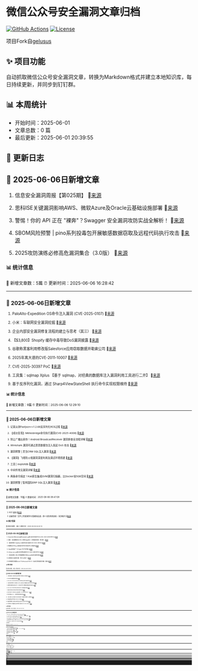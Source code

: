 # 微信公众号安全漏洞文章归档

[![GitHub Actions](https://github.com/gelusus/wxvl/actions/workflows/update_today.yml/badge.svg)](https://github.com/gelusus/wxvl/actions)
[![License](https://img.shields.io/badge/license-MIT-blue.svg)](LICENSE)

项目Fork自[gelusus](https://github.com/gelusus/wxvl)

## ✨ 项目功能

自动抓取微信公众号安全漏洞文章，转换为Markdown格式并建立本地知识库，每日持续更新，并同步到钉钉群。

## 📊 本周统计
- 开始时间：2025-06-01
- 文章总数：0 篇
- 最后更新：2025-06-01 20:39:55

## 📝 更新日志

## 📢 2025-06-06日新增文章

1. 信息安全漏洞周报【第025期】 🔗[来源](https://mp.weixin.qq.com/s?__biz=MzA4MDk4NTIwMg==&mid=2454064199&idx=1&sn=04dbe27016e7d349cff47e6921eb1997)

2. 思科ISE关键漏洞影响AWS、微软Azure及Oracle云基础设施部署 🔗[来源](https://mp.weixin.qq.com/s?__biz=MzUyMzczNzUyNQ==&mid=2247524715&idx=4&sn=579700137876da6310dde825aee73f7a)

3. 警惕！你的 API 正在 "裸奔"？Swagger 安全漏洞攻防实战全解析！ 🔗[来源](https://mp.weixin.qq.com/s?__biz=Mzg2NTkwODU3Ng==&mid=2247515360&idx=1&sn=531525683c50094e1ba7694d49afc477)

4. SBOM风险预警 | pino系列投毒包开展敏感数据窃取及远程代码执行攻击 🔗[来源](https://mp.weixin.qq.com/s?__biz=MzA3NzE2ODk1Mg==&mid=2647796528&idx=1&sn=c28536a9bfd233fe849fe92949b8dd1b)

5. 2025攻防演练必修高危漏洞集合（3.0版） 🔗[来源](https://mp.weixin.qq.com/s?__biz=MzIwMjcyNzA5Mw==&mid=2247495075&idx=1&sn=e10bf05cdb15287868abb611f48db330)

#### 📊 统计信息
<small>📝 新增文章数：5篇
⏰ 更新时间：2025-06-06 16:28:42<small>

---


## 📢 2025-06-06日新增文章

1. PaloAlto-Expedition OS命令注入漏洞 (CVE-2025-0107) 🔗[来源](https://mp.weixin.qq.com/s?__biz=MzkzMTcwMTg1Mg==&mid=2247491712&idx=1&sn=fcd7654701a537eecd4c655d43ada5cf)

2. 小米：车联网安全漏洞挖掘 🔗[来源](https://mp.weixin.qq.com/s?__biz=MzU2MDk1Nzg2MQ==&mid=2247624932&idx=1&sn=6f75bcca06219e491efdcf1420264980)

3. 企业内部安全漏洞修复流程的建立与思考（其三） 🔗[来源](https://mp.weixin.qq.com/s?__biz=MzU2MzY1NjU3Ng==&mid=2247485931&idx=1&sn=7fee859148e33e1eaf8fc15cbb996402)

4. 【$3,800】Shopify 缓存中毒导致DoS漏洞披露 🔗[来源](https://mp.weixin.qq.com/s?__biz=MjM5Mzc4MzUzMQ==&mid=2650261279&idx=1&sn=3aef26c9a656d2adf263b8aad5a02852)

5. 谷歌称黑客利用修改版Salesforce应用窃取数据并勒索公司 🔗[来源](https://mp.weixin.qq.com/s?__biz=MzU0MjE2Mjk3Ng==&mid=2247489196&idx=2&sn=c6590cb7a9b28def433bd6e8ff26eeb5)

6. 2025年离大谱的CVE-2011-10007 🔗[来源](https://mp.weixin.qq.com/s?__biz=MzUzMjQyMDE3Ng==&mid=2247488361&idx=1&sn=c11476376033a528ae2ce25bf94c52eb)

7. CVE-2025-30397 PoC 🔗[来源](https://mp.weixin.qq.com/s?__biz=MjM5Mzc4MzUzMQ==&mid=2650261279&idx=2&sn=34a64379d3eb92a135403a71c42b4635)

8. 工具集：sqlmap Xplus 【基于 sqlmap，对经典的数据库注入漏洞利用工具进行二开】 🔗[来源](https://mp.weixin.qq.com/s?__biz=Mzk0MjY1ODE5Mg==&mid=2247486151&idx=1&sn=ca31a24918b75ea9220a2ee821b6614d)

9. 基于反序列化漏洞，通过 Sharp4ViewStateShell 执行命令实现权限维持 🔗[来源](https://mp.weixin.qq.com/s?__biz=MzUyOTc3NTQ5MA==&mid=2247499819&idx=3&sn=9c87e28e0dfd967b2d7ae0af1d1eef28)

#### 📊 统计信息
<small>📝 新增文章数：9篇
⏰ 更新时间：2025-06-06 12:29:10<small>

---


## 📢 2025-06-06日新增文章

1. 记某众测Fastjson<=1.2.68反序列化RCE过程 🔗[来源](https://mp.weixin.qq.com/s?__biz=Mzg4MTU4NTc2Nw==&mid=2247497365&idx=1&sn=4ec899e26e1e52c198d80c9cacdd1184)

2. 【成功复现】Meteobridge命令执行漏洞(CVE-2025-4008) 🔗[来源](https://mp.weixin.qq.com/s?__biz=MzU2NDgzOTQzNw==&mid=2247503369&idx=1&sn=61a37e11b0764057323dfc5fb5baf447)

3. 别让广播出卖你！Android BroadcastReceiver 漏洞排查全流程详解 🔗[来源](https://mp.weixin.qq.com/s?__biz=MzkxNjY5MDc4Ng==&mid=2247485167&idx=1&sn=ef7026252c6a5848c0eb5555f96dd119)

4. Wireshark 漏洞可通过恶意数据包注入发起 DoS 攻击 🔗[来源](https://mp.weixin.qq.com/s?__biz=MzI2NzAwOTg4NQ==&mid=2649795343&idx=2&sn=4b0bfdc266245ab37bf0d6d95de25dc5)

5. 漏洞预警 | 灵当CRM SQL注入漏洞 🔗[来源](https://mp.weixin.qq.com/s?__biz=MzkwMTQ0NDA1NQ==&mid=2247493320&idx=3&sn=eb3dea720279ce737c522dec98ba1498)

6. 【漏洞】飞塔防火墙漏洞深度利用及调试环境搭建 🔗[来源](https://mp.weixin.qq.com/s?__biz=Mzk0Mzc1MTI2Nw==&mid=2247491258&idx=1&sn=0d0e52dce93ee9f25fe7f5ebce841822)

7. 工具 | exploitdb 🔗[来源](https://mp.weixin.qq.com/s?__biz=MzkwMTQ0NDA1NQ==&mid=2247493320&idx=4&sn=42c264664f00292c9dec894a64c2167a)

8. 中间件常见漏洞详解 🔗[来源](https://mp.weixin.qq.com/s?__biz=MjM5OTk4MDE2MA==&mid=2655281664&idx=1&sn=9fb168bdaf2d0e9a644148d8866cd5d5)

9. 两条命令搞定！Kali原生集成GVM漏洞扫描器，比Docker省5GB空间 🔗[来源](https://mp.weixin.qq.com/s?__biz=MzI4NjAzMTk3MA==&mid=2458860668&idx=1&sn=197d36812e146c81964457d9a5c735c1)

10. 漏洞预警 | 智邦国际ERP SQL注入漏洞 🔗[来源](https://mp.weixin.qq.com/s?__biz=MzkwMTQ0NDA1NQ==&mid=2247493320&idx=2&sn=ea00e80355de429de0124a3d84554ccf)

#### 📊 统计信息
<small>📝 新增文章数：10篇
⏰ 更新时间：2025-06-06 09:47:09<small>

---


## 📢 2025-06-06日新增文章

1. RCE 漏洞 🔗[来源](https://mp.weixin.qq.com/s?__biz=MzIzMTIzNTM0MA==&mid=2247497691&idx=1&sn=8a21820aa197e5d11ac115da464d6a5d)

2. 突破常规！文件上传漏洞的6大隐蔽攻击面（多个高危场景剖析）|挖洞技巧 🔗[来源](https://mp.weixin.qq.com/s?__biz=Mzg2ODYxMzY3OQ==&mid=2247519440&idx=1&sn=2c02d7338cb44ac37b0fdcb7466ad272)

#### 📊 统计信息
<small>📝 新增文章数：2篇
⏰ 更新时间：2025-06-06 04:20:12<small>

---


## 📢 2025-06-06日新增文章

1. Smartded Meteobridg的template.cgi接口存在任意命令注入CVE-2025-4008 附POC 🔗[来源](https://mp.weixin.qq.com/s?__biz=MzIxMjEzMDkyMA==&mid=2247488552&idx=2&sn=943465d2d861698941b2f73fc679ea7f)

2. 更新：改造模糊测试工具 | 系统0day安全-二进制漏洞攻防（第4期） 🔗[来源](https://mp.weixin.qq.com/s?__biz=MjM5NTc2MDYxMw==&mid=2458595183&idx=4&sn=ac565329b10f28fb7e171969a80f9396)

3. 【漏洞预警】DataEase 远程代码执行漏洞(CVE-2025-49002) 🔗[来源](https://mp.weixin.qq.com/s?__biz=MzkyNzQzNDI5OQ==&mid=2247486694&idx=1&sn=c0b1408fba02412f21d2e7d5c3078bed)

4. 唯德科创 IPEasy 知易通 WSFM 任意文件上传漏洞 🔗[来源](https://mp.weixin.qq.com/s?__biz=MzkzNzMxODkzMw==&mid=2247485899&idx=1&sn=376aea6abca97546fc3a44c807047baa)

5. 0day漏洞量产？AI Agent“生产线”曝光 🔗[来源](https://mp.weixin.qq.com/s?__biz=MjM5ODYwMjI2MA==&mid=2649793732&idx=1&sn=59278d0b2074a9c856a0700dfac2b83d)

6. Liferay icon.jsp接口存在跨站漏洞CVE-2025-4388 附POC 🔗[来源](https://mp.weixin.qq.com/s?__biz=MzIxMjEzMDkyMA==&mid=2247488552&idx=1&sn=778857248586131ae73927608b847830)

7. 【信息收集】ARL灯塔搭建教程-联动vscan自动化漏洞扫描 🔗[来源](https://mp.weixin.qq.com/s?__biz=MzkzMzE5OTQzMA==&mid=2247486915&idx=1&sn=1f9e76e950e746d6c1ab9c1e3312cea4)

8. 渗透测试与漏洞扫描：有什么区别？ 🔗[来源](https://mp.weixin.qq.com/s?__biz=Mzk0MzY1NDc2MA==&mid=2247484313&idx=1&sn=9b71c3e6bcb666505807374ab5dcb14a)

9. WEB漏洞扫描器Invicti-Professional-V25.5.1（自动化爬虫漏洞扫描）更新 🔗[来源](https://mp.weixin.qq.com/s?__biz=Mzg3ODE2MjkxMQ==&mid=2247491943&idx=1&sn=e84dfaf45db4b4d1cc436ecc54f3e8c9)

#### 📊 统计信息
<small>📝 新增文章数：9篇
⏰ 更新时间：2025-06-06 00:28:13<small>

---


## 📢 2025-06-05日新增文章

1. 【漏洞通告】DataEase远程代码执行漏洞安全风险通告 🔗[来源](https://mp.weixin.qq.com/s?__biz=MzU4NjY4MDAyNQ==&mid=2247497536&idx=1&sn=7318bd01d7d51cb7892c8ac62203bacb)

2. Kindeditor编辑器漏洞挖掘 🔗[来源](https://mp.weixin.qq.com/s?__biz=MzkxMjg3NzU0Mg==&mid=2247485776&idx=1&sn=deb484fff8f887811d04f804566d5b5b)

3. CVE-2025-49113 Roundcube Webmail反序列化漏洞分析 🔗[来源](https://mp.weixin.qq.com/s?__biz=MzIyNDkwNjQ5Ng==&mid=2247486115&idx=1&sn=b606ab44ebe50c4968bb70b369ba0f04)

4. 【高危漏洞预警】Dataease JWT认证绕过&H2数据库远程代码执行漏洞 🔗[来源](https://mp.weixin.qq.com/s?__biz=MzI3NzMzNzE5Ng==&mid=2247490196&idx=1&sn=445a97e63142e9216294ebc4e1bea7ad)

5. 谷歌披露威胁组织攻击方式：伪造Salesforce数据加载器实施钓鱼攻击 🔗[来源](https://mp.weixin.qq.com/s?__biz=MzUyMzczNzUyNQ==&mid=2247524699&idx=1&sn=aa6aabfcb1a711cabae2aa5b84c2e4af)

6. CVE-2024-4956 Nexus Repository 3 路径遍历漏洞 🔗[来源](https://mp.weixin.qq.com/s?__biz=MzU0NTU5NTA4NQ==&mid=2247491757&idx=1&sn=e18c6ced25ae41c182a5c263e6293df1)

7. 消息中间件RocketMQ命令执行漏洞分析 🔗[来源](https://mp.weixin.qq.com/s?__biz=MjM5MjEyMTcyMQ==&mid=2651037742&idx=1&sn=e38b2e41abe4ef5de9291947fe02ec0b)

8. 百万奖金池！ByteSRC全域3倍积分！单个漏洞赏金15万！ 🔗[来源](https://mp.weixin.qq.com/s?__biz=MzUzMzcyMDYzMw==&mid=2247494864&idx=1&sn=f82c751d60028bc253ecff7eb70a40f2)

9. 我不再依赖 CVE ，对漏洞管理的重新构想 🔗[来源](https://mp.weixin.qq.com/s?__biz=MzkxNzA3MTgyNg==&mid=2247539050&idx=1&sn=96d4adc336b0c65520778ac13e1597d6)

10. 【安全圈】在VMWare NSX中发现多个存储的XSS漏洞-立即修补 🔗[来源](https://mp.weixin.qq.com/s?__biz=MzIzMzE4NDU1OQ==&mid=2652070016&idx=3&sn=2f8103c74269e54bf6753a609066de26)

11. 思科提醒注意严重的 ISE 和 CCP 漏洞 🔗[来源](https://mp.weixin.qq.com/s?__biz=MzI2NTg4OTc5Nw==&mid=2247523184&idx=1&sn=f205e1639e39bac5e3d3496845db4087)

12. 超骚逻辑漏洞-滥用自动邮件回复程序访问内部工作场所 🔗[来源](https://mp.weixin.qq.com/s?__biz=MzI0MTUwMjQ5Nw==&mid=2247488974&idx=1&sn=5b2444dbfe6ced072d11a897895e3fee)

13. DataEase H2数据库远程代码执行漏洞(CVE-2025-49002) 🔗[来源](https://mp.weixin.qq.com/s?__biz=Mzg2NjgzNjA5NQ==&mid=2247524460&idx=1&sn=7d2b4e4d60276ffcbb0e8a79d51308cf)

#### 📊 统计信息
<small>📝 新增文章数：13篇
⏰ 更新时间：2025-06-05 20:44:48<small>

---


## 📢 2025-06-05日新增文章

1. Roundcube ≤ 1.6.10 通过 PHP 对象反序列化进行身份验证后 RCE 🔗[来源](https://mp.weixin.qq.com/s?__biz=MzAxMjYyMzkwOA==&mid=2247530437&idx=1&sn=267b5a0dabb08b7c42c092b55b72eaf0)

2. 【已复现】DataEase 远程代码执行漏洞（CVE-2025-49002、CVE-2025-49001） 🔗[来源](https://mp.weixin.qq.com/s?__biz=MzIwMDk1MjMyMg==&mid=2247492805&idx=1&sn=30e47869ddf47a6cb5a92b70c81c266e)

3. Jenkins未授权访问-命令执行漏洞复现及修复方案 🔗[来源](https://mp.weixin.qq.com/s?__biz=MzI4MjkxNzY1NQ==&mid=2247485866&idx=1&sn=f22b47fb7cbbdb28ea72a878b6f9d8fa)

4. 创宇安全智脑 | Cisco IOS XE 任意文件上传（CVE-2025-20188）等81个漏洞可检测 🔗[来源](https://mp.weixin.qq.com/s?__biz=MzIwNjU0NjAyNg==&mid=2247491229&idx=1&sn=a9c298d3409c3f84537a599c5c171c00)

5. 世邦通信SPON-IP网络对讲广播系统 videobacktrackpush.php 任意文件上传漏洞 🔗[来源](https://mp.weixin.qq.com/s?__biz=MzkzMTcwMTg1Mg==&mid=2247491703&idx=1&sn=6775431a3523ce79579c880215420a9f)

6. 0Day漏洞曝光！多媒体综合业务显示系统面临严峻挑战 🔗[来源](https://mp.weixin.qq.com/s?__biz=MzkwODMzOTA2NA==&mid=2247494382&idx=1&sn=330fbe9f024f01ab79c0d9b1adb073fb)

#### 📊 统计信息
<small>📝 新增文章数：6篇
⏰ 更新时间：2025-06-05 16:29:16<small>

---


## 📢 2025-06-05日新增文章

1. CVE-2025–4123 | Grafana SSRF和账户接管漏洞分析 🔗[来源](https://mp.weixin.qq.com/s?__biz=MzI4NTcxMjQ1MA==&mid=2247616341&idx=1&sn=f64a0740ed2b0d209cefae4d1633c3ee)

2. 【已复现】DataEase 远程代码执行漏洞(CVE-2025-49001、CVE-2025-49002)安全风险通告 🔗[来源](https://mp.weixin.qq.com/s?__biz=MzU5NDgxODU1MQ==&mid=2247503451&idx=1&sn=838415cece549ae052cced3f736997b1)

3. Windows RAR∕ZIP解压缩泄露NTLM哈希漏洞复现 🔗[来源](https://mp.weixin.qq.com/s?__biz=MzUzMDUxNTE1Mw==&mid=2247512335&idx=1&sn=f2441cd275388321ab2e598a075770f8)

4. 赚取50000美元的5个顶级 XSS PoC 🔗[来源](https://mp.weixin.qq.com/s?__biz=MjM5Mzc4MzUzMQ==&mid=2650261267&idx=1&sn=9438b6a7fe72e186a534faca70834b0b)

5. 微步情报局发现DataEase存在多个高危漏洞，可实现RCE 🔗[来源](https://mp.weixin.qq.com/s?__biz=Mzg5MTc3ODY4Mw==&mid=2247507774&idx=1&sn=d12eb0b53d048871be85e2a2f8db6bf4)

6. WebShell 再进化：无需 cmd.exe 实现任意命令执行 🔗[来源](https://mp.weixin.qq.com/s?__biz=MzUyOTc3NTQ5MA==&mid=2247499813&idx=1&sn=6bae33061f883e54798c04b274e0622e)

7. 信息安全漏洞周报（2025年第22期） 🔗[来源](https://mp.weixin.qq.com/s?__biz=MzAxODY1OTM5OQ==&mid=2651463107&idx=1&sn=a2351a664e2c00776ed72bcaf1b17d5f)

#### 📊 统计信息
<small>📝 新增文章数：7篇
⏰ 更新时间：2025-06-05 12:29:30<small>

---


## 📢 2025-06-05日新增文章

1. 漏洞预警 | 汉王e脸通智慧园区管理平台任意文件上传漏洞 🔗[来源](https://mp.weixin.qq.com/s?__biz=MzkwMTQ0NDA1NQ==&mid=2247493312&idx=3&sn=181705888a549777ca5ddc60469799af)

2. 如何快速挖掘高质量安全漏洞 🔗[来源](https://mp.weixin.qq.com/s?__biz=MjM5OTk4MDE2MA==&mid=2655281545&idx=1&sn=c51dacb03c32e53c22ea3c7ee12da50e)

3. 漏洞预警 | 傲发办公通信专家系统SQL注入漏洞 🔗[来源](https://mp.weixin.qq.com/s?__biz=MzkwMTQ0NDA1NQ==&mid=2247493312&idx=2&sn=34a6edf72fcd14c1c0603c5e647f1f18)

4. CNVD通用型漏洞挖掘-app逻辑缺陷的两个挖掘案例 🔗[来源](https://mp.weixin.qq.com/s?__biz=Mzg2ODYxMzY3OQ==&mid=2247519424&idx=1&sn=d2898555db99efec97a2a0bf0a748284)

5. HVV护网行动 | 分享最近攻防演练HVV漏洞复盘 🔗[来源](https://mp.weixin.qq.com/s?__biz=Mzg2MDg0ODg1NQ==&mid=2247546428&idx=2&sn=6f40163d3d690076a95f75e1becb1dd3)

6. 维多利亚的秘密由于安全漏洞推迟发布收益报告 🔗[来源](https://mp.weixin.qq.com/s?__biz=MzA5MzU5MzQzMA==&mid=2652116177&idx=1&sn=b61a279f71e939047cb92a3467d505fe)

7. 漏洞预警 | Google Chrome越界读写漏洞 🔗[来源](https://mp.weixin.qq.com/s?__biz=MzkwMTQ0NDA1NQ==&mid=2247493312&idx=1&sn=11be0c58b7008b8cc0ccf0e7c2e69492)

#### 📊 统计信息
<small>📝 新增文章数：7篇
⏰ 更新时间：2025-06-05 09:47:33<small>

---


## 📢 2025-06-05日新增文章

1. 【成功复现】ZZCMS系统SQL注入漏洞(CVE-2025-0565) 🔗[来源](https://mp.weixin.qq.com/s?__biz=MzU2NDgzOTQzNw==&mid=2247503353&idx=1&sn=2879dd13e8053ea89d8b73c643cf584c)

2. Solon框架模板漏洞深度剖析与修复实战 🔗[来源](https://mp.weixin.qq.com/s?__biz=MzkxNTIwNTkyNg==&mid=2247555033&idx=1&sn=8b9eb9d96e81a19e599e4b06d4acd1d8)

3. 安钥®「漏洞防治标准作业程序（SOP）」征文启示 [2025年第22期，总第40期] 🔗[来源](https://mp.weixin.qq.com/s?__biz=Mzk0OTQzMDI4Mg==&mid=2247484865&idx=1&sn=8b1d3df35de589153681dbd36d404672)

4. 谷歌悄悄紧急修复已遭利用的 Chrome 0day 🔗[来源](https://mp.weixin.qq.com/s?__biz=MzI2NTg4OTc5Nw==&mid=2247523177&idx=1&sn=6ead40fb0a70735a161f4ecd984a3f01)

5. llama_Index SQL注入漏洞（CVE-2025-1750）POC及本地复现部署环境 🔗[来源](https://mp.weixin.qq.com/s?__biz=MzkwMzUyMjk2MQ==&mid=2247484462&idx=1&sn=7a2f920a5bd2ec339a782f88f68fa3ed)

6. 新的 Safari XSS 漏洞利用 JavaScript 错误处理来执行任意代码 🔗[来源](https://mp.weixin.qq.com/s?__biz=MzI0NzE4ODk1Mw==&mid=2652096308&idx=1&sn=d4d276386458934743383a476c8c2723)

7. 慧与：注意这个严重的 StoreOnce 认证绕过漏洞 🔗[来源](https://mp.weixin.qq.com/s?__biz=MzI2NTg4OTc5Nw==&mid=2247523177&idx=2&sn=5f49791311ee93aa1acd5a1dd56c0a88)

#### 📊 统计信息
<small>📝 新增文章数：7篇
⏰ 更新时间：2025-06-05 04:19:11<small>

---


## 📢 2025-06-05日新增文章

1. 【高危漏洞预警】Roundcube Webmail upload.php _from反序列化代码执行漏洞 🔗[来源](https://mp.weixin.qq.com/s?__biz=MzI3NzMzNzE5Ng==&mid=2247490183&idx=2&sn=26d52c8caaf272e72f132b255994b95a)

2. 合规管理公司出现合规问题：Vanta系统漏洞导致客户数据交叉泄露：DevOps安全警报：配置错误成为加密劫持攻击新途径 | 牛览 🔗[来源](https://mp.weixin.qq.com/s?__biz=MjM5Njc3NjM4MA==&mid=2651137085&idx=2&sn=a1068ce13789e6cc3241c9e621774f49)

3. 【AI高危漏洞预警】llama_index DuckDBVectorStore SQL注入漏洞CVE-2025-1750 🔗[来源](https://mp.weixin.qq.com/s?__biz=MzI3NzMzNzE5Ng==&mid=2247490183&idx=1&sn=8796151f4fa121bbb37bd0cbfe9f8b11)

4. 唯德科创 IPEasy 知易通 DownloadFile 任意文件下载漏洞 🔗[来源](https://mp.weixin.qq.com/s?__biz=MzkzNzMxODkzMw==&mid=2247485894&idx=1&sn=c532159a5a85d9939354104532ecd411)

5. 警惕！境外间谍借系统漏洞，直击党政科研要害！ 🔗[来源](https://mp.weixin.qq.com/s?__biz=MzkzNjIzMjM5Ng==&mid=2247492623&idx=1&sn=850372f429fe2877e3bc96d0d6f52967)

6. M7s UI download 任意文件读取漏洞 🔗[来源](https://mp.weixin.qq.com/s?__biz=MzkzMTcwMTg1Mg==&mid=2247491693&idx=1&sn=4f6b2b1ccf9491a261ce9ce50a700534)

7. 潜伏10年！Roundcube Webmail 重大安全漏洞曝光，CVSS 评分 9.9 🔗[来源](https://mp.weixin.qq.com/s?__biz=MjM5NTc2MDYxMw==&mid=2458595168&idx=3&sn=1778f7b154f1be5f2139f7fdca6dc4be)

8. 谷歌紧急发布安卓安全更新，修复多项高危漏洞 🔗[来源](https://mp.weixin.qq.com/s?__biz=MjM5NjA0NjgyMA==&mid=2651322480&idx=4&sn=1305aad8febb12c5f092cba247ab1534)

9. Vul情报 | CVE-2025-4123 漏洞（附EXP） 🔗[来源](https://mp.weixin.qq.com/s?__biz=MzI1NTM4ODIxMw==&mid=2247501362&idx=1&sn=01b71332a9c7c08f19fa2bd90f837ca6)

10. NPS之Socks流量分析以及未授权复现 🔗[来源](https://mp.weixin.qq.com/s?__biz=MzkyNTY3Nzc3Mg==&mid=2247489932&idx=1&sn=ad2b365fc59ff231cc27cb2df0aab090)

11. CNNVD | 关于Google Chrome安全漏洞的通报 🔗[来源](https://mp.weixin.qq.com/s?__biz=MzA5MzE5MDAzOA==&mid=2664243600&idx=1&sn=a254cce915bb8018f5d4620176b69f20)

12. CVE-2020-11800 Zabbix 命令注入漏洞复现 🔗[来源](https://mp.weixin.qq.com/s?__biz=MzU0NTU5NTA4NQ==&mid=2247491726&idx=1&sn=a620064d4be426858ff4515ad6baa67d)

13. CNNVD关于Google Chrome安全漏洞的通报 🔗[来源](https://mp.weixin.qq.com/s?__biz=MzAxODY1OTM5OQ==&mid=2651463091&idx=1&sn=cf5d4e1447040ab6b1b31484430e7834)

14. 【新安全事件】vBulletin 远程代码执行漏洞(CVE-2025-48827)安全风险通告 🔗[来源](https://mp.weixin.qq.com/s?__biz=MzU5NDgxODU1MQ==&mid=2247503443&idx=1&sn=763f543a4089f1b08833ccbac7059be5)

15. 最新xxl-job综合漏洞检测利用工具|漏洞探测 🔗[来源](https://mp.weixin.qq.com/s?__biz=Mzg3ODE2MjkxMQ==&mid=2247491941&idx=1&sn=180a7a72b014cd3156a1f44dee242368)

16. Splunk Universal Forwarder for Windows 漏洞授予非管理员用户完全内容访问权限 🔗[来源](https://mp.weixin.qq.com/s?__biz=MzI0NzE4ODk1Mw==&mid=2652096308&idx=2&sn=63481e238664f1bde33e4fa50f1ee971)

17. M7s UI open 任意文件读取漏洞 🔗[来源](https://mp.weixin.qq.com/s?__biz=MzkzMTcwMTg1Mg==&mid=2247491684&idx=1&sn=07dbb62f791af15130c9a2bbcdc77c41)

18. 【安全圈】高通紧急发布 5 月补丁，修复 3 个 Adreno GPU 零日漏洞 🔗[来源](https://mp.weixin.qq.com/s?__biz=MzIzMzE4NDU1OQ==&mid=2652069999&idx=2&sn=31032694ae0b355efabdb89fde5ebc02)

19. 【论文速读】| SecVulEval：针对真实世界C∕C++漏洞检测的LLM基准测试 🔗[来源](https://mp.weixin.qq.com/s?__biz=MzkzNDUxOTk2Mw==&mid=2247496548&idx=1&sn=80b474dcabbcb2690af97241a091e02e)

#### 📊 统计信息
<small>📝 新增文章数：19篇
⏰ 更新时间：2025-06-05 00:24:19<small>

---


## 📢 2025-06-04日新增文章

1. 某园区0day代码审计 🔗[来源](https://mp.weixin.qq.com/s?__biz=MzkyMjM5NDM3NQ==&mid=2247486536&idx=1&sn=9a6234de86003dce55ef80148b372a1f)

2. 谷歌紧急发布安卓安全更新，修复可导致权限提升的多项高危漏洞 🔗[来源](https://mp.weixin.qq.com/s?__biz=MzUyMzczNzUyNQ==&mid=2247524681&idx=3&sn=a29e14d95783cd29e736a3f282efa03a)

3. 2025 年 6 月安卓安全更新修复 30 多个漏洞 🔗[来源](https://mp.weixin.qq.com/s?__biz=MzI2NzAwOTg4NQ==&mid=2649795315&idx=3&sn=295593d68ae1db67020a8b1080cca5cc)

4. CVE-2024-47575 漏洞分析及三种利用方式 🔗[来源](https://mp.weixin.qq.com/s?__biz=Mzk0OTU2ODQ4Mw==&mid=2247487354&idx=1&sn=44aee310cb9ef148d0a41a5da713e6c6)

5. 雷神众测漏洞周报2025.5.26-2025.6.2 🔗[来源](https://mp.weixin.qq.com/s?__biz=MzI0NzEwOTM0MA==&mid=2652503426&idx=1&sn=115407d3c71a09bb32a1e396ce382f5a)

6. 某优化版PHP九国语言交易所存在前台SQL注入漏洞 🔗[来源](https://mp.weixin.qq.com/s?__biz=Mzg4MTkwMTI5Mw==&mid=2247489823&idx=1&sn=050f5a09a08d9878b8aa12897bdb5165)

7. 第125篇：蓝队溯源之burpsuite、zap、AWVS、xray扫描器反制方法与复现 🔗[来源](https://mp.weixin.qq.com/s?__biz=Mzg2NjUzNzg4Ng==&mid=2247484703&idx=1&sn=720816ecc0b5ad2912dd2a40ba854d57)

8. 【漏洞预警】llama_index SQL注入漏洞(CVE-2025-1750) 🔗[来源](https://mp.weixin.qq.com/s?__biz=Mzg5MDk3MTgxOQ==&mid=2247499910&idx=1&sn=df1de2e9b4b1e20a50c035217bcd298d)

9. CVE-2025-48827：vbulletin代码执行POC 🔗[来源](https://mp.weixin.qq.com/s?__biz=Mzg3NzU1NzIyMg==&mid=2247485051&idx=1&sn=af7709c22592ba59aa6272659d0f4772)

10. 【漏洞通告】Google Chrome V8引擎越界读写漏洞(CVE-2025-5419) 🔗[来源](https://mp.weixin.qq.com/s?__biz=MzkzNzY5OTg2Ng==&mid=2247501135&idx=2&sn=482408cecbddba76f261d8619d97d676)

#### 📊 统计信息
<small>📝 新增文章数：10篇
⏰ 更新时间：2025-06-04 16:30:10<small>

---


## 📢 2025-06-04日新增文章

1. 谷歌修复了今年年初以来第二个被积极利用的Chrome零日漏洞 🔗[来源](https://mp.weixin.qq.com/s?__biz=Mzg3OTc0NDcyNQ==&mid=2247493984&idx=1&sn=9ba0403347dc177e4caa30af389f631f)

2. 谷歌Chrome零日漏洞遭广泛利用，可执行任意代码 | 顶级大模型向警方举报用户！AI告密排行榜出炉 🔗[来源](https://mp.weixin.qq.com/s?__biz=MzI1OTA1MzQzNA==&mid=2651248052&idx=1&sn=54f78fda5dc9802dddda0d47a5adbc43)

3. 源码泄露审计文件下载漏洞 🔗[来源](https://mp.weixin.qq.com/s?__biz=MzkwODc1NTgyMg==&mid=2247485369&idx=1&sn=ad3ebcd655dc05dcb2d59189a2c5c626)

4. 从 Rebuild 企业级系统代码审计 SSRF 漏洞。 🔗[来源](https://mp.weixin.qq.com/s?__biz=Mzg3MDU1MjgwNA==&mid=2247487453&idx=1&sn=dd70e73a6be4353a33566c323a73d682)

5. EMQX命令执行后渗透 🔗[来源](https://mp.weixin.qq.com/s?__biz=MzAxMjE3ODU3MQ==&mid=2650610964&idx=3&sn=fca50e82f94f682a5a2e622dd3f26c96)

6. 网络安全炼金术：短信轰炸漏洞，从逆向到无限可能？ 🔗[来源](https://mp.weixin.qq.com/s?__biz=MzU3MjczNzA1Ng==&mid=2247497557&idx=2&sn=3e33ffbc2dd2d9b0fdad285363d58325)

7. 牟林：没想到，就是漏洞——特洛伊木马对中国的启示 🔗[来源](https://mp.weixin.qq.com/s?__biz=MzA5MDg1MDUyMA==&mid=2650480002&idx=2&sn=402cda184dbf54409e5116fdefa8c784)

8. 若依Vue漏洞检测工具 🔗[来源](https://mp.weixin.qq.com/s?__biz=Mzk0MDQzNzY5NQ==&mid=2247493719&idx=1&sn=72763c3bcfa2e8e472e60e7dc715d642)

9. 【$6,000】Firefox 高危漏洞披露 🔗[来源](https://mp.weixin.qq.com/s?__biz=MjM5Mzc4MzUzMQ==&mid=2650261263&idx=1&sn=509e830ca163d3c541c8824bea2e5592)

#### 📊 统计信息
<small>📝 新增文章数：9篇
⏰ 更新时间：2025-06-04 12:29:00<small>

---


## 📢 2025-06-04日新增文章

1. 基于 ViewState 反序列化漏洞，通过 Sharp4ViewStateShell 执行命令实现权限维持 🔗[来源](https://mp.weixin.qq.com/s?__biz=MzUyOTc3NTQ5MA==&mid=2247499805&idx=1&sn=a79411db28696f519f55efa6370f29fe)

2. 漏洞预警 | 傲发办公通信专家系统任意文件上传漏洞 🔗[来源](https://mp.weixin.qq.com/s?__biz=MzkwMTQ0NDA1NQ==&mid=2247493301&idx=3&sn=455aa6ff47c1f7ac85e74f8d8b1aba98)

3. 漏洞预警 | PrestaShop tshirtecommerce目录遍历漏洞 🔗[来源](https://mp.weixin.qq.com/s?__biz=MzkwMTQ0NDA1NQ==&mid=2247493301&idx=1&sn=964eaacc145b0d78dc3d84aaac8d2df2)

4. 潜伏十年！Roundcube Webmail高危漏洞让黑客随意操控你的邮箱 🔗[来源](https://mp.weixin.qq.com/s?__biz=Mzg4NTg5MDQ0OA==&mid=2247488038&idx=1&sn=2aef72e57e0086e4305d23d00c35d9a4)

5. 6年旧镜像翻车！手把手教你用Docker部署最新版企业级漏洞扫描工具OpenVAS 🔗[来源](https://mp.weixin.qq.com/s?__biz=MzI4NjAzMTk3MA==&mid=2458860633&idx=1&sn=5b6cc0f21b97d658225bc4e366ee3398)

6. 硬件安全研究员震惊！STM32漏洞利用实现任意代码执行全过程曝光 🔗[来源](https://mp.weixin.qq.com/s?__biz=MzI1Mjk2MTM1OQ==&mid=2247485584&idx=1&sn=6342934e6aa5ea24f539787d268c36ad)

7. 漏洞预警 | JEEWMS SQL注入漏洞 🔗[来源](https://mp.weixin.qq.com/s?__biz=MzkwMTQ0NDA1NQ==&mid=2247493301&idx=2&sn=f64ceabd513c7af560752897f9bc90f1)

8. 简单好用的漏洞管理工具（附下载链接） 🔗[来源](https://mp.weixin.qq.com/s?__biz=Mzg5OTYxMjk0Mw==&mid=2247490611&idx=1&sn=5696e7fcac9c7646ac8fd23c5c37b1ac)

9. 【src】SRC漏洞挖掘信息收集与挖掘技巧 🔗[来源](https://mp.weixin.qq.com/s?__biz=Mzk0Mzc1MTI2Nw==&mid=2247491180&idx=1&sn=b210da06b518e42b574e7a6206c75449)

10. 谷歌Chrome零日漏洞遭广泛利用，可执行任意代码 🔗[来源](https://mp.weixin.qq.com/s?__biz=MzU2NDY2OTU4Nw==&mid=2247520871&idx=1&sn=0706c2bac7206e0f05fdfa4bca5677e4)

11. 有 10 年历史的 Roundcube RCE 漏洞可让攻击者执行恶意代码 🔗[来源](https://mp.weixin.qq.com/s?__biz=MzI2NzAwOTg4NQ==&mid=2649795315&idx=2&sn=d0015fdb76b856cd4959e7046d09c8a9)

12. xxl-job漏洞综合利用工具 🔗[来源](https://mp.weixin.qq.com/s?__biz=MzkwMzMwODg2Mw==&mid=2247512556&idx=1&sn=b112e0baa0b36ba161ef60910b3ae0ca)

13. 高通修复了三个在有限针对性攻击中被利用的零日漏洞 🔗[来源](https://mp.weixin.qq.com/s?__biz=Mzg3OTc0NDcyNQ==&mid=2247493984&idx=2&sn=81c758ea9cbb9fea538712b2b954e868)

#### 📊 统计信息
<small>📝 新增文章数：13篇
⏰ 更新时间：2025-06-04 09:49:14<small>

---


## 📢 2025-06-04日新增文章

1. CVSS10分！vBulletin远程代码执行漏洞安全风险通告 🔗[来源](https://mp.weixin.qq.com/s?__biz=MjM5NjY2MTIzMw==&mid=2650623594&idx=2&sn=120a04c661d02eabd3898c0da6d200f3)

2. 后渗透神器AdaptixC2红队渗测试多人协作框架（附带教程）|漏洞探测 🔗[来源](https://mp.weixin.qq.com/s?__biz=Mzg3ODE2MjkxMQ==&mid=2247491927&idx=1&sn=8ff43a267d390da09bb09964f1c7c522)

#### 📊 统计信息
<small>📝 新增文章数：2篇
⏰ 更新时间：2025-06-04 04:24:23<small>

---


## 📢 2025-06-04日新增文章

1. 紧急预警：谷歌Chrome高危0Day漏洞（CVE-2025-5419）遭黑客大规模利用！ 🔗[来源](https://mp.weixin.qq.com/s?__biz=MzkwMzYyNzQ1NA==&mid=2247485477&idx=1&sn=d14d0b13567a89ebdf0c7f7311643b87)

2. 隐秘的 npm 供应链攻击：误植域名导致RCE和数据破坏 🔗[来源](https://mp.weixin.qq.com/s?__biz=MzI2NTg4OTc5Nw==&mid=2247523167&idx=2&sn=4249c8e9e0dace01810c665eda52c421)

3. 天擎终端安全管理系统getsimilarlist存在SQL注入漏洞 🔗[来源](https://mp.weixin.qq.com/s?__biz=MzU1NTQ5MDEwNw==&mid=2247485116&idx=1&sn=306e44f00e3fa6ac9ef562887dfe241e)

4. 杭州三一谦成科技车辆监控服务平台 platformSql SQL注入漏洞 🔗[来源](https://mp.weixin.qq.com/s?__biz=MzkzNzMxODkzMw==&mid=2247485889&idx=1&sn=6c577fda35fc0647c190200cce377544)

5. java审计之下载漏洞获取到的代码如何断点调试 🔗[来源](https://mp.weixin.qq.com/s?__biz=Mzk0NDU5NTc4OA==&mid=2247484586&idx=1&sn=61cc63ef6e7072a562ffca32d9e0498a)

6. Edu实战记录 | 四个漏洞打包提交 🔗[来源](https://mp.weixin.qq.com/s?__biz=MzkyNTUyNTE5OA==&mid=2247487122&idx=1&sn=85d1305a6894dabf8e32db3149494fc0)

7. SRC凭什么要为“废物”白帽子的真实漏洞付费？ 🔗[来源](https://mp.weixin.qq.com/s?__biz=MzkwODI1ODgzOA==&mid=2247507104&idx=1&sn=48dabeea7a2f1ec51307204a97523111)

8. vBulletin replaceAdTemplate 远程代码执行漏洞 (CVE-2025-48827) 🔗[来源](https://mp.weixin.qq.com/s?__biz=MzkzMTcwMTg1Mg==&mid=2247491674&idx=1&sn=0f431e61e3429ce89491799a3222c337)

9. 【AI高危漏洞预警】AstrBot路径遍历漏洞CVE-2025-48957 🔗[来源](https://mp.weixin.qq.com/s?__biz=MzI3NzMzNzE5Ng==&mid=2247490173&idx=2&sn=86d636b4d5e7fb36ab9a97507f549c21)

#### 📊 统计信息
<small>📝 新增文章数：9篇
⏰ 更新时间：2025-06-04 00:29:33<small>

---


## 📢 2025-06-03日新增文章

1. 漏洞通告 | llama_Index SQL注入漏洞 🔗[来源](https://mp.weixin.qq.com/s?__biz=Mzg5MTc3ODY4Mw==&mid=2247507765&idx=1&sn=9504084832ca68bdca9d43324f9d7474)

2. SRC漏洞挖掘：别再盯着那些烂大街的姿势了！ 🔗[来源](https://mp.weixin.qq.com/s?__biz=MzU3MjczNzA1Ng==&mid=2247497545&idx=2&sn=388a1ddd29a198e2ec0aa94088e91f4f)

3. 小心全屏“障眼法”！苹果浏览器曝BitM攻击漏洞，登录凭证面临失窃风险！ 🔗[来源](https://mp.weixin.qq.com/s?__biz=MzA4NTY4MjAyMQ==&mid=2447900653&idx=1&sn=d8753f3adada1da31a48013b2410f1c3)

4. 加密算法被破解而导致的漏洞，能按内部已知+通用漏洞忽略吗？ 🔗[来源](https://mp.weixin.qq.com/s?__biz=MzkyOTQzNjIwNw==&mid=2247492458&idx=1&sn=f2fd28cb57bd84b198896cf15b300043)

5. 谷歌Chrome零日漏洞遭广泛利用，可执行任意代码 🔗[来源](https://mp.weixin.qq.com/s?__biz=MjM5NjA0NjgyMA==&mid=2651322416&idx=1&sn=f496ad76672dc84007c77a588480096b)

6. 高通：速修复这三个已遭利用的 Adreno GPU 漏洞 🔗[来源](https://mp.weixin.qq.com/s?__biz=MzI2NTg4OTc5Nw==&mid=2247523167&idx=1&sn=41ef09229896e2bf881d8508d57c29fd)

7. 【1day】某医药系统存在前台SQL注入漏洞 🔗[来源](https://mp.weixin.qq.com/s?__biz=Mzg4MTkwMTI5Mw==&mid=2247489807&idx=1&sn=ae168d989a5d57ebb2fc40ba71f045a3)

8. CNVD漏洞周报2025年第20期 🔗[来源](https://mp.weixin.qq.com/s?__biz=MzU3ODM2NTg2Mg==&mid=2247496018&idx=1&sn=0c204e70771dbe94a5f424a8a21acb78)

9. 【高危漏洞预警】YAML-LibYAML信息泄露漏洞(CVE-2025-40908) 🔗[来源](https://mp.weixin.qq.com/s?__biz=MzI3NzMzNzE5Ng==&mid=2247490173&idx=1&sn=4f5ff7a32aaddb7668e87502c08b810a)

10. CNVD漏洞周报2025年第20期 🔗[来源](https://mp.weixin.qq.com/s?__biz=MzIwNDk0MDgxMw==&mid=2247499948&idx=1&sn=8d0a50fa3be577710f99f60e0d55b1ea)

11. SRC实战篇-还在交Druid的低危漏洞？ 🔗[来源](https://mp.weixin.qq.com/s?__biz=MzkxMDY3MzQyNQ==&mid=2247484946&idx=1&sn=d5515e74135ed5faeca4b174483625eb)

12. 上周关注度较高的产品安全漏洞(20250526-20250601) 🔗[来源](https://mp.weixin.qq.com/s?__biz=MzU3ODM2NTg2Mg==&mid=2247496018&idx=2&sn=8e0f8b730bf80442638e1ddc4cfaa67d)

13. 【免费领】智能设备安全干货：路由器0day漏洞实战大全 🔗[来源](https://mp.weixin.qq.com/s?__biz=MzkxNTIwNTkyNg==&mid=2247555006&idx=2&sn=df42accd650c3815dec113c6066fbb05)

14. 【风险通告】Roundcube Webmail存在反序列化漏洞（CVE-2025-49113） 🔗[来源](https://mp.weixin.qq.com/s?__biz=MzUzOTE2OTM5Mg==&mid=2247490407&idx=1&sn=59e92744084604a545c4ba90ce5b5901)

15. 【漏洞通告】Google Chrome越界读写漏洞安全风险通告 🔗[来源](https://mp.weixin.qq.com/s?__biz=MzU4NjY4MDAyNQ==&mid=2247497531&idx=1&sn=abfa9f975edcef1c644013013123b992)

16. 第125篇：蓝队溯源之burpsuite、zap、AWVS、xray扫描器反制方法与复现 🔗[来源](https://mp.weixin.qq.com/s?__biz=MzkzMjI1NjI3Ng==&mid=2247487580&idx=1&sn=c3d1340301f061e448a5c33fcf1e724e)

17. Chrome 浏览器V8引擎越界读写漏洞(CVE-2025-5419) 🔗[来源](https://mp.weixin.qq.com/s?__biz=Mzg2NjgzNjA5NQ==&mid=2247524455&idx=1&sn=7d56f68b4a46168ba93320c07c0c6894)

18. 【安全圈】谷歌修复导致 AI 概览称“现在是 2024 年”的漏洞 🔗[来源](https://mp.weixin.qq.com/s?__biz=MzIzMzE4NDU1OQ==&mid=2652069983&idx=2&sn=aadb9b93aed958142a9ead6975be3334)

19. openfire鉴权绕过漏洞原理解析 🔗[来源](https://mp.weixin.qq.com/s?__biz=MjM5MjEyMTcyMQ==&mid=2651037738&idx=1&sn=5caed91973ba168620331341c348e949)

20. 【安全圈】OneDrive 文件选择器漏洞让应用程序获取用户整个云盘的访问权限 🔗[来源](https://mp.weixin.qq.com/s?__biz=MzIzMzE4NDU1OQ==&mid=2652069983&idx=1&sn=eb2edf37f5fe485f355232db8212e7da)

21. 搭建靶场、Windows∕Linux系统安全、sql注入、XSS、代码审计∕RCE、木马免杀、暴力破解、SSRF、提权 🔗[来源](https://mp.weixin.qq.com/s?__biz=MjM5OTk4MDE2MA==&mid=2655281264&idx=2&sn=8bfbc105cc225c87951b3fc957ea7e4c)

22. 群晖DiskStation漏洞利用：从CVE-2024-10442到远程代码执行 🔗[来源](https://mp.weixin.qq.com/s?__biz=MzUzMDUxNTE1Mw==&mid=2247512290&idx=1&sn=59f9e65046dbe616bab36f8cc905751b)

#### 📊 统计信息
<small>📝 新增文章数：22篇
⏰ 更新时间：2025-06-03 20:46:04<small>

---


## 📢 2025-06-03日新增文章

1. 当漏洞成为“数字战争”的弹药，谁能改写攻防规则？(文末赠书) 🔗[来源](https://mp.weixin.qq.com/s?__biz=Mzg4Njc1MTIzMw==&mid=2247485855&idx=1&sn=1ee08da0b56a4bc9dc8d8c78f0c32b52)

2. 还在用Wireshark？这款工具直接帮你提取Web攻击+复现请求全过程！ 🔗[来源](https://mp.weixin.qq.com/s?__biz=MzUyOTcyNDg1OA==&mid=2247484520&idx=1&sn=b2c7479d43d432ea870909c8e2982c67)

3. Nacos Derby命令执行漏洞利用脚本 🔗[来源](https://mp.weixin.qq.com/s?__biz=Mzk0MjY1ODE5Mg==&mid=2247486128&idx=1&sn=f53eee0b5e39100f7c419294e03470f2)

4. 分享一款图形化的 .DS_Store文件泄露、.git目录泄露、.svn目录泄露漏洞利用工具 🔗[来源](https://mp.weixin.qq.com/s?__biz=MzkyNzIxMjM3Mg==&mid=2247490549&idx=1&sn=41c95e54595d2a93aeead92a7d3ccfaf)

5. Linux崩溃报告漏洞（cve -2025- 5054,4598）暴露密码哈希 🔗[来源](https://mp.weixin.qq.com/s?__biz=MzI5NTA0MTY2Mw==&mid=2247485940&idx=1&sn=823869f1102b2f23517af096e86cea71)

6. 【漏洞预警】Google Chrome 越界读写漏洞(CVE-2025-5419) 🔗[来源](https://mp.weixin.qq.com/s?__biz=MzkyNzQzNDI5OQ==&mid=2247486692&idx=1&sn=6cb93ecc909a04b68dfcecff8622eec0)

7. 粉丝福利*3《攻击网络协议：协议漏洞的发现+利用+保护》 🔗[来源](https://mp.weixin.qq.com/s?__biz=Mzk0MTIzNTgzMQ==&mid=2247521231&idx=1&sn=497bf82f8e4dc070256e7da622bae771)

#### 📊 统计信息
<small>📝 新增文章数：7篇
⏰ 更新时间：2025-06-03 16:31:09<small>

---


## 📢 2025-06-03日新增文章

1. 还在用Wireshark？这款工具直接帮你提取Web攻击+复现请求全过程！ 🔗[来源](https://mp.weixin.qq.com/s?__biz=MzkxMTUwOTY1MA==&mid=2247490976&idx=1&sn=36d7bc9e1e4ac616bb517481181ebcd2)

2. 高通警告黑客正在利用三个新修补的 Adreno GPU 漏洞 🔗[来源](https://mp.weixin.qq.com/s?__biz=MzI2NzAwOTg4NQ==&mid=2649795303&idx=3&sn=c9459b810da15cd8177f4838c1d3e015)

3. CVE-2025-40634：TP-Link Archer AX50版本 RCE！ 🔗[来源](https://mp.weixin.qq.com/s?__biz=Mzg3NzU1NzIyMg==&mid=2247485043&idx=1&sn=c1f032c67767a91affd1e7de4abac388)

4. 【已发现在野利用】Google Chrome 越界读写漏洞(CVE-2025-5419)安全风险通告 🔗[来源](https://mp.weixin.qq.com/s?__biz=MzU5NDgxODU1MQ==&mid=2247503432&idx=1&sn=07b94dac013b6a33369f1c15042d40ae)

5. 高通Adreno GPU零日漏洞遭利用，全球安卓用户面临攻击风险 🔗[来源](https://mp.weixin.qq.com/s?__biz=MzAxMjE3ODU3MQ==&mid=2650610951&idx=2&sn=7d6fed8f4199f9bb17e12f1e5fc7043c)

6. 简易短信轰炸漏洞挖掘 🔗[来源](https://mp.weixin.qq.com/s?__biz=MzkxNDAyNTY2NA==&mid=2247519560&idx=2&sn=188f5e1dd0173385a63281695c542aa3)

7. ExploitDB 一款轻量级用于抓取、展示和导出 Exploit-DB中的漏洞数据的工具 🔗[来源](https://mp.weixin.qq.com/s?__biz=MzAxMjE3ODU3MQ==&mid=2650610951&idx=4&sn=e7b9050bc796b2985094177e56102e3a)

8. 两大Linux漏洞曝光，可致敏感数据泄露 🔗[来源](https://mp.weixin.qq.com/s?__biz=Mzg3OTc0NDcyNQ==&mid=2247493973&idx=2&sn=7329951e75e17f34506c3e655c56ef47)

9. 稀土掘金 x Trae 夏日寻宝之旅开启：做任务得积分兑大疆pocket3、Apple watch等豪礼 🔗[来源](https://mp.weixin.qq.com/s?__biz=MzI1MzYzMjE0MQ==&mid=2247514735&idx=2&sn=5a123dd499cc133d89b213a7ca035950)

10. 【CVE-2025-20188】思科 RCE 漏洞分析 🔗[来源](https://mp.weixin.qq.com/s?__biz=MjM5Mzc4MzUzMQ==&mid=2650261256&idx=1&sn=0a74831dec1e22b0350f5b5428d07f10)

11. 突发！朝鲜Lazarus集团突袭韩国多行业，“同步漏洞行动”掀起网络暗战！ 🔗[来源](https://mp.weixin.qq.com/s?__biz=Mzg3OTYxODQxNg==&mid=2247486228&idx=1&sn=ac26bc61a4ca3c9a0877745f4468c114)

#### 📊 统计信息
<small>📝 新增文章数：11篇
⏰ 更新时间：2025-06-03 12:28:34<small>

---


## 📢 2025-06-03日新增文章

1. vBulletin论坛软件曝出两大漏洞正遭活跃攻击 🔗[来源](https://mp.weixin.qq.com/s?__biz=Mzg3OTc0NDcyNQ==&mid=2247493973&idx=4&sn=83f48d8ebe0933c0775806b72338737c)

2. 突破浅层测试桎梏：多维度漏洞挖掘突破与实践探索 🔗[来源](https://mp.weixin.qq.com/s?__biz=MzkxNzY5MTg1Ng==&mid=2247488688&idx=2&sn=ce63f1c9f51187b003ff38f7df255576)

3. Realtek蓝牙HCI适配器驱动程序0day漏洞披露，攻击者可删除Windows任意文件 🔗[来源](https://mp.weixin.qq.com/s?__biz=MzI2NzAwOTg4NQ==&mid=2649795303&idx=2&sn=39e27fa254e9d75b09d7edf6a137246d)

4. 专家发布了关于思科IOS XE WLC漏洞CVE-2025-20188的详细分析 🔗[来源](https://mp.weixin.qq.com/s?__biz=Mzg3OTc0NDcyNQ==&mid=2247493973&idx=1&sn=c1c4477aa71c8c5ec31746683788cc6b)

5. 一款以Web与全版本服务漏洞检测为核心的辅助性主、被动扫描工具 🔗[来源](https://mp.weixin.qq.com/s?__biz=Mzk0ODM0NDIxNQ==&mid=2247494412&idx=1&sn=13bc8dcddd3dad02a2efc9e51490e172)

6. 漏洞预警 | 银达汇智智慧综合管理平台SQL注入漏洞 🔗[来源](https://mp.weixin.qq.com/s?__biz=MzkwMTQ0NDA1NQ==&mid=2247493280&idx=2&sn=959893b377b1f9d3bb3d7df38ce51c70)

7. 漏洞预警 | Google Chrome V8越界写入漏洞 🔗[来源](https://mp.weixin.qq.com/s?__biz=MzkwMTQ0NDA1NQ==&mid=2247493280&idx=1&sn=dab2e1d27876d12d5663f0ae1a7d1c4d)

8. Evertz SDVN 上的远程代码执行 (CVE-2025-4009) 🔗[来源](https://mp.weixin.qq.com/s?__biz=MzAxMjYyMzkwOA==&mid=2247530392&idx=4&sn=f69b52a15a10f1ee3d9ee170ba468a0f)

#### 📊 统计信息
<small>📝 新增文章数：8篇
⏰ 更新时间：2025-06-03 09:48:47<small>

---


## 📢 2025-06-03日新增文章

1. 国产 Web 框架 Solon v2.5.11 RCE && nginxWebUI RCE 🔗[来源](https://mp.weixin.qq.com/s?__biz=MzkzNzMxODkzMw==&mid=2247485884&idx=1&sn=b127b788e9aada865a9653b23919fb67)

#### 📊 统计信息
<small>📝 新增文章数：1篇
⏰ 更新时间：2025-06-03 04:23:50<small>

---


## 📢 2025-06-03日新增文章

1. Linux系统安全警报：Ubuntu和RHEL发现信息泄露漏洞，CVE-2025-4598被评为Moderate 🔗[来源](https://mp.weixin.qq.com/s?__biz=MzIzNDU5NTI4OQ==&mid=2247489373&idx=1&sn=e6f109cf43353dbc8175d922bdedb62a)

2. WordPress suretriggers 权限绕过漏洞 (CVE-2025-3102) 附POC 🔗[来源](https://mp.weixin.qq.com/s?__biz=MzkzMTcwMTg1Mg==&mid=2247491664&idx=1&sn=a8865cbc68fb7086352d521ea2eb1119)

3. 突破常规！文件上传漏洞的6大隐蔽攻击面（多个高危场景剖析）|挖洞技巧 🔗[来源](https://mp.weixin.qq.com/s?__biz=Mzg3ODE2MjkxMQ==&mid=2247491791&idx=1&sn=ff5e4a045c8585d5b404ed420d49d4c0)

4. 严重Linux漏洞致全球数百万系统密码哈希值泄露 🔗[来源](https://mp.weixin.qq.com/s?__biz=MjM5NjA0NjgyMA==&mid=2651322307&idx=1&sn=4063f0cef12989b63bd8d0d3cd998454)

#### 📊 统计信息
<small>📝 新增文章数：4篇
⏰ 更新时间：2025-06-03 00:28:36<small>

---


## 📢 2025-06-02日新增文章

1. AI 安全 近日大模型推理引擎 vLLM 暴出CVSS 9.8高危rce 🔗[来源](https://mp.weixin.qq.com/s?__biz=MzkwMzY2MTcwMw==&mid=2247484883&idx=1&sn=5f24f041519c073a4a195cb4e17604d0)

2. 【两万字原创长文】完全零基础入门Fastjson系列漏洞（基础篇） 🔗[来源](https://mp.weixin.qq.com/s?__biz=MzkzMDY2MDA2Ng==&mid=2247486046&idx=1&sn=ef5ca8771a343763de51286f0d4b13ea)

3. 某园区0day代码审计 🔗[来源](https://mp.weixin.qq.com/s?__biz=Mzg2NTgzMDg1NA==&mid=2247484205&idx=1&sn=bd0d9135fb8a77ecb1a10a022c3432ca)

4. 关键 Linux 漏洞暴露了全球数百万个 Linux 系统上的密码哈希 🔗[来源](https://mp.weixin.qq.com/s?__biz=MzI0NzE4ODk1Mw==&mid=2652096296&idx=2&sn=e36e823e735c1b506cae71c3c20866d5)

#### 📊 统计信息
<small>📝 新增文章数：4篇
⏰ 更新时间：2025-06-02 20:44:36<small>

---


## 📢 2025-06-02日新增文章

1. CVE-2025-31644 F5 BIG-IP iControl TMSH 接口命令注入漏洞深入分析 🔗[来源](https://mp.weixin.qq.com/s?__biz=Mzk0NTU5Mjg0Ng==&mid=2247492045&idx=1&sn=4aa5d92ab474e19ac263cf91acdef793)

2. Supermap iServer任意文件读取漏洞 🔗[来源](https://mp.weixin.qq.com/s?__biz=MzU1NTQ5MDEwNw==&mid=2247485111&idx=1&sn=be23f1163c26c43f14f961394ecc01fc)

#### 📊 统计信息
<small>📝 新增文章数：2篇
⏰ 更新时间：2025-06-02 16:30:17<small>

---


## 📢 2025-06-02日新增文章

1. 简易短信轰炸漏洞挖掘 🔗[来源](https://mp.weixin.qq.com/s?__biz=MzUyODkwNDIyMg==&mid=2247550254&idx=1&sn=942bb44202f3367a714ac4391ed57ea7)

2. 文件上传操作漏洞场景挖掘思路 🔗[来源](https://mp.weixin.qq.com/s?__biz=MzkwODc1NTgyMg==&mid=2247485313&idx=1&sn=247d4db6184e4b05b478be78312739d7)

3. 新的 Linux 漏洞允许通过 Ubuntu、RHEL、Fedora 中的核心内存转储窃取密码哈希值 🔗[来源](https://mp.weixin.qq.com/s?__biz=MzI2NzAwOTg4NQ==&mid=2649795290&idx=3&sn=38b7ca8cfa5b15a3b60557ca6177ec51)

#### 📊 统计信息
<small>📝 新增文章数：3篇
⏰ 更新时间：2025-06-02 12:31:45<small>

---


## 📢 2025-06-02日新增文章

1. 量子安全警钟：外国研究者披露墨子号卫星激光同步漏洞 🔗[来源](https://mp.weixin.qq.com/s?__biz=MzkyMjQ5ODk5OA==&mid=2247510481&idx=1&sn=bda61f971c6f5ebd7e65b379ff4a60a5)

2. 紧急预警！Linux核心转存漏洞曝光，Ubuntu、红帽系统密码哈希可被窃取 🔗[来源](https://mp.weixin.qq.com/s?__biz=Mzg4NTg5MDQ0OA==&mid=2247488028&idx=1&sn=aac796ada6be8ef09722a2370bf46836)

3. 任意文件读取&下载漏洞的全面解析及利用 🔗[来源](https://mp.weixin.qq.com/s?__biz=MzkxNzY5MTg1Ng==&mid=2247488661&idx=2&sn=934c606c129a3f0d86781aa7963819bd)

4. 技术精华 | .NET 四种方法上传 web.config 绕过限制实现 RCE 🔗[来源](https://mp.weixin.qq.com/s?__biz=MzUyOTc3NTQ5MA==&mid=2247499790&idx=1&sn=91fc65c817ed18dfb8198f2b5af72aa9)

#### 📊 统计信息
<small>📝 新增文章数：4篇
⏰ 更新时间：2025-06-02 09:51:59<small>

---


## 📢 2025-06-02日新增文章

1. 这12个API漏洞赏金技巧，你一定要在目标上试试！ 🔗[来源](https://mp.weixin.qq.com/s?__biz=Mzg2NTkwODU3Ng==&mid=2247515358&idx=1&sn=7685c3953d21b06e259c41e0b8e22ebd)

#### 📊 统计信息
<small>📝 新增文章数：1篇
⏰ 更新时间：2025-06-02 04:22:19<small>

---


## 📢 2025-06-02日新增文章

1. 目录浏览漏洞统计脚本 -- web_director_viewer（5月28日更新） 🔗[来源](https://mp.weixin.qq.com/s?__biz=MzI4MDQ5MjY1Mg==&mid=2247516738&idx=1&sn=88872ecc81acaaafa9838d99b3359fa1)

2. 【文末护网秘籍】史诗终局：SSRF漏洞撕裂AWS防线！我从Wayback Machine炼出“弑神箭”，一箭射穿黑产帝国命门！ 🔗[来源](https://mp.weixin.qq.com/s?__biz=MzI0NjE1NDYyOA==&mid=2247485554&idx=1&sn=824dd27c139e49a5431875369685ea03)

#### 📊 统计信息
<small>📝 新增文章数：2篇
⏰ 更新时间：2025-06-02 00:24:58<small>

---


## 📢 2025-06-01日新增文章

1. 【攻防实战】ActiveMQ漏洞集锦 🔗[来源](https://mp.weixin.qq.com/s?__biz=Mzg5NTU2NjA1Mw==&mid=2247502774&idx=1&sn=f7262ac03c15933af92a0d4a7ac437fd)

2. Grafana开放重定向&服务端请求伪造漏洞(CVE-2025-4123) 🔗[来源](https://mp.weixin.qq.com/s?__biz=MzkzNzMxODkzMw==&mid=2247485877&idx=1&sn=8b1dd823a7b97c930529e2ba76284f93)

#### 📊 统计信息
<small>📝 新增文章数：2篇
⏰ 更新时间：2025-06-01 20:40:03<small>

---


---
